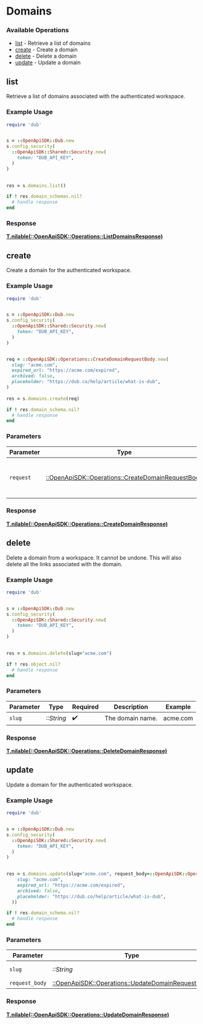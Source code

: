 # Domains


### Available Operations

* [list](#list) - Retrieve a list of domains
* [create](#create) - Create a domain
* [delete](#delete) - Delete a domain
* [update](#update) - Update a domain

## list

Retrieve a list of domains associated with the authenticated workspace.

### Example Usage

```ruby
require 'dub'


s = ::OpenApiSDK::Dub.new
s.config_security(
  ::OpenApiSDK::Shared::Security.new(
    token: "DUB_API_KEY",
  )
)

    
res = s.domains.list()

if ! res.domain_schemas.nil?
  # handle response
end

```


### Response

**[T.nilable(::OpenApiSDK::Operations::ListDomainsResponse)](../../models/operations/listdomainsresponse.md)**


## create

Create a domain for the authenticated workspace.

### Example Usage

```ruby
require 'dub'


s = ::OpenApiSDK::Dub.new
s.config_security(
  ::OpenApiSDK::Shared::Security.new(
    token: "DUB_API_KEY",
  )
)


req = ::OpenApiSDK::Operations::CreateDomainRequestBody.new(
  slug: "acme.com",
  expired_url: "https://acme.com/expired",
  archived: false,
  placeholder: "https://dub.co/help/article/what-is-dub",
)
    
res = s.domains.create(req)

if ! res.domain_schema.nil?
  # handle response
end

```

### Parameters

| Parameter                                                                                               | Type                                                                                                    | Required                                                                                                | Description                                                                                             |
| ------------------------------------------------------------------------------------------------------- | ------------------------------------------------------------------------------------------------------- | ------------------------------------------------------------------------------------------------------- | ------------------------------------------------------------------------------------------------------- |
| `request`                                                                                               | [::OpenApiSDK::Operations::CreateDomainRequestBody](../../models/operations/createdomainrequestbody.md) | :heavy_check_mark:                                                                                      | The request object to use for the request.                                                              |


### Response

**[T.nilable(::OpenApiSDK::Operations::CreateDomainResponse)](../../models/operations/createdomainresponse.md)**


## delete

Delete a domain from a workspace. It cannot be undone. This will also delete all the links associated with the domain.

### Example Usage

```ruby
require 'dub'


s = ::OpenApiSDK::Dub.new
s.config_security(
  ::OpenApiSDK::Shared::Security.new(
    token: "DUB_API_KEY",
  )
)

    
res = s.domains.delete(slug="acme.com")

if ! res.object.nil?
  # handle response
end

```

### Parameters

| Parameter          | Type               | Required           | Description        | Example            |
| ------------------ | ------------------ | ------------------ | ------------------ | ------------------ |
| `slug`             | *::String*         | :heavy_check_mark: | The domain name.   | acme.com           |


### Response

**[T.nilable(::OpenApiSDK::Operations::DeleteDomainResponse)](../../models/operations/deletedomainresponse.md)**


## update

Update a domain for the authenticated workspace.

### Example Usage

```ruby
require 'dub'


s = ::OpenApiSDK::Dub.new
s.config_security(
  ::OpenApiSDK::Shared::Security.new(
    token: "DUB_API_KEY",
  )
)

    
res = s.domains.update(slug="acme.com", request_body=::OpenApiSDK::Operations::UpdateDomainRequestBody.new(
    slug: "acme.com",
    expired_url: "https://acme.com/expired",
    archived: false,
    placeholder: "https://dub.co/help/article/what-is-dub",
  ))

if ! res.domain_schema.nil?
  # handle response
end

```

### Parameters

| Parameter                                                                                               | Type                                                                                                    | Required                                                                                                | Description                                                                                             | Example                                                                                                 |
| ------------------------------------------------------------------------------------------------------- | ------------------------------------------------------------------------------------------------------- | ------------------------------------------------------------------------------------------------------- | ------------------------------------------------------------------------------------------------------- | ------------------------------------------------------------------------------------------------------- |
| `slug`                                                                                                  | *::String*                                                                                              | :heavy_check_mark:                                                                                      | The domain name.                                                                                        | acme.com                                                                                                |
| `request_body`                                                                                          | [::OpenApiSDK::Operations::UpdateDomainRequestBody](../../models/operations/updatedomainrequestbody.md) | :heavy_minus_sign:                                                                                      | N/A                                                                                                     |                                                                                                         |


### Response

**[T.nilable(::OpenApiSDK::Operations::UpdateDomainResponse)](../../models/operations/updatedomainresponse.md)**

